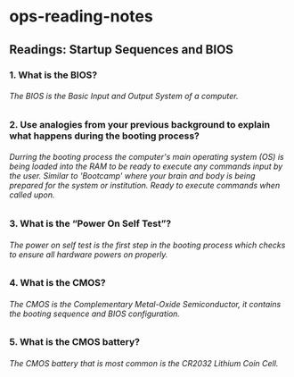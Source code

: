 # ops-reading-notes
## Readings: Startup Sequences and BIOS
### 1. What is the BIOS?
###### The BIOS is the Basic Input and Output System of a computer.
### 2. Use analogies from your previous background to explain what happens during the booting process?
###### Durring the booting process the computer's main operating system (OS) is being loaded into the RAM to be ready to execute any commands input by the user. Similar to 'Bootcamp' where your brain and body is being prepared for the system or institution. Ready to execute commands when called upon.
### 3. What is the “Power On Self Test”?
###### The power on self test is the first step in the booting process which checks to ensure all hardware powers on properly.
### 4. What is the CMOS?
###### The CMOS is the Complementary Metal-Oxide Semiconductor, it contains the booting sequence and BIOS configuration.
### 5. What is the CMOS battery?
###### The CMOS battery that is most common is the CR2032 Lithium Coin Cell.
